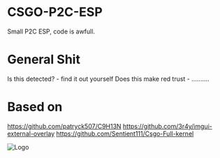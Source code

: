 # CSGO-P2C-ESP
Small P2C ESP, code is awfull.

# General Shit
Is this detected? - find it out yourself
Does this make red trust - ..........

# Based on
https://github.com/patryck507/C9H13N
https://github.com/3r4y/imgui-external-overlay
https://github.com/Sentient111/Csgo-Full-kernel

![Logo](https://i.imgur.com/OTwqVST.png)
